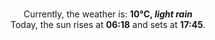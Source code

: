 <p  align="center"><br/>Currently, the weather is: <b> 10°C, <i>light rain</i></b></br>Today, the sun rises at <b>06:18</b> and sets at <b>17:45</b>.</p>
